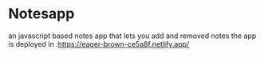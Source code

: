 # Notesapp
an javascript based notes app that lets you add and removed notes
the app is deployed in :https://eager-brown-ce5a8f.netlify.app/
